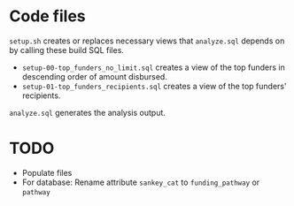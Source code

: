 # Code files
`setup.sh` creates or replaces necessary views that `analyze.sql` depends on by calling these build SQL files.
- `setup-00-top_funders_no_limit.sql` creates a view of the top funders in descending order of amount disbursed.
- `setup-01-top_funders_recipients.sql` creates a view of the top funders' recipients.

`analyze.sql` generates the analysis output.

# TODO
- Populate files
- For database: Rename attribute `sankey_cat` to `funding_pathway` or `pathway`